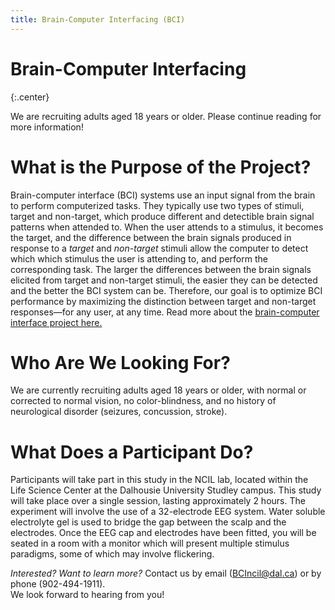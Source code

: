 ```yaml
---
title: Brain-Computer Interfacing (BCI)
---
```


# Brain-Computer Interfacing
{:.center}

We are recruiting adults aged 18 years or older. Please continue reading for more information!

# What is the Purpose of the Project?
Brain-computer interface (BCI) systems use an input signal from the brain to perform computerized tasks. They typically use two types of stimuli, target and non-target, which produce different and detectible brain signal patterns when attended to. When the user attends to a stimulus, it becomes the target, and the difference between the brain signals produced in response to a *target* and *non-target* stimuli allow the computer to detect which which stimulus the user is attending to, and perform the corresponding task. The larger the differences between the brain signals elicited from target and non-target stimuli, the easier they can be detected and the better the BCI system can be. Therefore, our goal is to optimize BCI performance by maximizing the distinction between target and non-target responses—for any user, at any time.  Read more about the [brain-computer interface project here.](https://www.ncilab.ca/projects/BCI)

# Who Are We Looking For?
We are currently recruiting adults aged 18 years or older, with normal or corrected to normal vision, no color-blindness, and no history of neurological disorder (seizures, concussion, stroke).

# What Does a Participant Do?
Participants will take part in this study in the NCIL lab, located within the Life Science Center at the Dalhousie University Studley campus. This study will take place over a single session, lasting approximately 2 hours. The experiment will involve the use of a 32-electrode EEG system. Water soluble electrolyte gel is used to bridge the gap between the scalp and the electrodes. Once the EEG cap and electrodes have been fitted, you will be seated in a room with a monitor which will present multiple stimulus paradigms, some of which may involve flickering.

_Interested? Want to learn more?_ 
Contact us by email  (BCIncil@dal.ca) or by phone (902-494-1911).  
We look forward to hearing from you!
